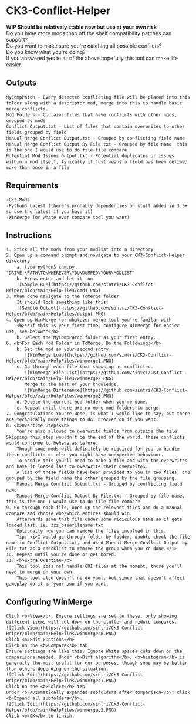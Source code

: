 # CK3-Conflict-Helper
<b>WIP Should be relatively stable now but use at your own risk</b><br>
Do you hvae more mods than off the shelf compatibility patches can support?<br>
Do you want to make sure you're catching all possible conflicts?<br>
Do you know what you're doing?<br>
If you answered yes to all of the above hopefully this tool can make life easier.<br>
## Outputs
    MyCompPatch - Every detected conflicting file will be placed into this folder along with a descriptor.mod, merge into this to handle basic merge conflicts.
    Mod Folders - Contains files that have conflicts with other mods, grouped by mods
    Conflict Output.txt - List of files that contain overwrites to other fields grouped by field
    Manual Merge Conflict Output.txt - Grouped by conflicting field name
    Manual Merge Conflict Output By File.txt - Grouped by file name, this is the one I would use to do file-file compare
    Potential Mod Issues Output.txt - Potential duplicates or issues within a mod itself, typically it just means a field has been defined more than once in a file
## Requirements
    -CK3 Mods
    -Python3 Latest (there's probably dependencies on stuff added in 3.5+ so use the latest if you have it)
    -WinMerge (or whate ever compare tool you want)

## Instructions
    1. Stick all the mods from your modlist into a directory
    2. Open up a command prompt and navigate to your CK3-Conflict-Helper directory
        a. type python3 chm.py "DRIVE:\PATH\TO\WHEREVER\YOU\DUMPED\YOUR\MODLIST"
        b. Press enter and let it run
        ![Sample Run](https://github.com/sintri/CK3-Conflict-Helper/blob/main/HelpFiles/cmd1.PNG)
    3. When done navigate to the ToMerge folder
        It should look something like this:
        ![Sample Output](https://github.com/sintri/CK3-Conflict-Helper/blob/main/HelpFiles/output.PNG)
    4. Open up WinMerge (or whatever merge tool you're familar with
        <b>**If this is your first time, configure WinMerge for easier use, see below**</b>
        b. Select the MyCompPatch folder as your first entry.
    6. <b>For Each Mod Folder in ToMerge, Do the Following:</b>
        b. Set the mod as your second entry.
           ![WinMerge Load](https://github.com/sintri/CK3-Conflict-Helper/blob/main/HelpFiles/winmerge1.PNG)
        c. Go through each file that shows up as conflicted.
           ![WinMerge File List](https://github.com/sintri/CK3-Conflict-Helper/blob/main/HelpFiles/winmerge2.PNG)
           Merge to the best of your knowledge.
           ![WinMerge Difference](https://github.com/sintri/CK3-Conflict-Helper/blob/main/HelpFiles/winmerge3.PNG)
        d. Delete the current mod folder when you're done.
        e. Repeat until there are no more mod folders to merge.
    7. Congratulations You're Done, is what I would like to say, but there are technically more things to do. Proceed on if you want.
    8. <b>Overtime Steps</b>
        You're also allowed to overwrite fields from outside the file.  Skipping this step wouldn't be the end of the world, these conflicts would continue to behave as before.
        Though some mods will definitely be required for you to handle these conflicts or else you might have unexpected behaviour.
        To handle this you'll need to make a file and with the overwrites and have it loaded last to overwrite their overwrites.
        A list of these fields have been provided to you in two files, one grouped by the field name the other grouped by the file grouping.
        Manual Merge Conflict Output.txt - Grouped by conflicting field name
        Manual Merge Conflict Output By File.txt - Grouped by file name, this is the one I would use to do file-file compare
    9. Go through each file, open up the relevant files and do a manual compare and choose who/which entires should win.
        Afterwards save that file under some ridiculous name so it gets loaded last. ie. zzz_basefilename.txt
        Optionally now you can remove the files involved in this.
        Tip: <i>I would go through folder by folder, double check the file name in Conflict Output.txt, and used Manual Merge Conflcit Output by File.txt as a checklist to remove the group when you're done.</i>
    10. Repeat until you're done or get bored.
    11. <b>Extra Overtime</b>
        This tool does not handle GUI files at the moment, those you'll need to merge on your own.
        This tool also doesn't no do yaml, but since that doesn't affect gameplay do it on your own if you want.


## Configuring WinMerge
    Click <b>View</b>. Ensure settings are set to these, only showing different items will cut down on the clutter and reduce compares.
    ![Click View](https://github.com/sintri/CK3-Conflict-Helper/blob/main/HelpFiles/winmergec0.PNG)
    Click <b>Edit->Options</b>
    Click on the <b>Compare</b> tab
    Ensure settings are like this. Ignore White spaces cuts down on the comparisons needed. Under <b>Diff algorithm</b>, <b>histogram</b> is generally the most useful for our purposes, though some may be better than others depending on the situation.
    ![Click Edit](https://github.com/sintri/CK3-Conflict-Helper/blob/main/HelpFiles/winmergec1.PNG)
    Click on the <b>Folder</b> tab
    Under <b>Automatically expanded subfolders after comparison</b>: click <b>Expand all subfolders</b>.
    ![Click Edit](https://github.com/sintri/CK3-Conflict-Helper/blob/main/HelpFiles/winmergec2.PNG)
    Click <b>OK</b> to finish.
